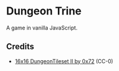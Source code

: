 # Dungeon Trine

A game in vanilla JavaScript.

## Credits

- [16x16 DungeonTileset II by 0x72](https://0x72.itch.io/dungeontileset-ii) (CC-0)
